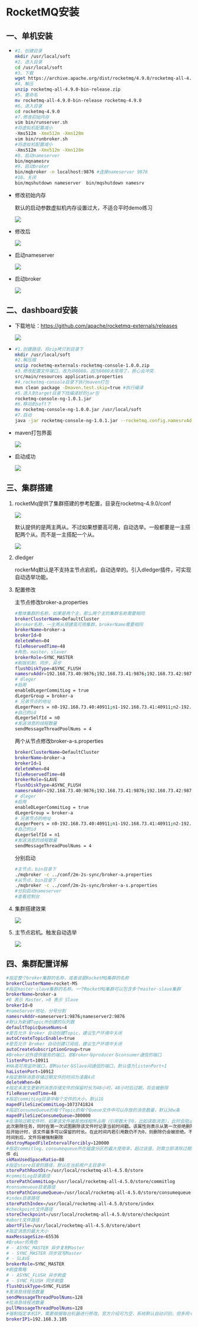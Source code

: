 # RocketMQ安装

## 一、单机安装

- ```bash
  #1、创建目录
  mkdir /usr/local/soft
  #2、进入目录
  cd /usr/local/soft
  #3、下载
  wget https://archive.apache.org/dist/rocketmq/4.9.0/rocketmq-all-4.9.0-bin-release.zip
  #4、解压
  unzip rocketmq-all-4.9.0-bin-release.zip
  #5、重命名
  mv rocketmq-all-4.9.0-bin-release rocketmq-4.9.0
  #6、进入目录
  cd rocketmq-4.9.0
  #7.修改初始内存
  vim bin/runserver.sh
  #将虚拟机配置减小
  -Xms512m -Xmx512m -Xmn128m
  vim bin/runbroker.sh
  #将虚拟机配置减小
  -Xms512m -Xmx512m -Xmn128m
  #8、启动nameserver
  bin/mqnamesrv
  #9、启动broker
  bin/mqbroker -n localhost:9876 #连接nameserver 9876
  #10、关闭
  bin/mqshutdown nameserver  bin/mqshutdown namesrv
  ```

- 修改初始内存

  默认的启动参数虚拟机内存设置过大，不适合平时demo练习

  ![](images/默认启动参数-1.png)

- 修改后

  ![](images/修改后启动参数-1.png)

- 启动nameserver

  ![](images/启动nameserver-1.png)

- 启动broker

  ![](images/启动broker-1.png)

## 二、dashboard安装

- 下载地址：https://github.com/apache/rocketmq-externals/releases 

  ![](images/控制台下载-1.png)

- ```bash
  #1.创建路径，将zip拷贝到目录下
  mkdir /usr/local/soft
  #2.解压缩
  unzip rocketmq-externals-rocketmq-console-1.0.0.zip
  #3.修改配置文件端口，改为非8080。因为8080太常用了，担心会冲突
  src/main/resources application.properties
  #4.rocketmq-console目录下执行maven打包
  mvn clean package -Dmaven.test.skip=true #执行编译
  #5.进入到target目录下找编译好的jar包
  rocketmq-console-ng-1.0.1.jar
  #6.移动到soft下
  mv rocketmq-console-ng-1.0.0.jar /usr/local/soft
  #7.启动
  java -jar rocketmq-console-ng-1.0.1.jar --rocketmq.config.namesrvAddr=127.0.0.1:9876
  ```

- maven打包界面

  ![](images/maven打包界面-1.png)

- 启动成功

  ![](images/控制台-1.png)

## 三、集群搭建

1. rocketMq提供了集群搭建的参考配置，目录在rocketmq-4.9.0/conf

   ![](images/集群配置-1.png)

   默认提供的是两主两从。不过如果想要高可用，自动选举。一般都要是一主搭配两个从。而不是一主搭配一个从。

   ![](images/两主两从-1.png)

2. dledger

   rockerMq默认是不支持主节点宕机，自动选举的。引入dledger插件，可实现自动选举功能。

3. 配置修改

   主节点修改broker-a.properties

   ```bash
   #整体集群的名称，如果是两个主，那么两个主的集群名称需要相同
   brokerClusterName=DefaultCluster
   #broker名称，一主两从搭建高可用集群，brokerName需要相同
   brokerName=broker-a
   brokerId=0
   deleteWhen=04
   fileReservedTime=48
   #角色，master、slaver
   brokerRole=SYNC_MASTER
   #刷版机制，同步、异步
   flushDiskType=ASYNC_FLUSH
   namesrvAddr=192.168.73.40:9876;192.168.73.41:9876;192.168.73.42:9876;
   # dleger
   #启用
   enableDLegerCommitLog = true
   dLegerGroup = broker-a
   # 兄弟节点的地址
   dLegerPeers = n0-192.168.73.40:40911;n1-192.168.73.41:40911;n2-192.168.73.42:40911
   #自己的id
   dLegerSelfId = n0
   #发送消息的线程数量
   sendMessageThreadPoolNums = 4
   ```

   两个从节点修改broker-a-s.properties

   ```bash
   brokerClusterName=DefaultCluster
   brokerName=broker-a
   brokerId=1
   deleteWhen=04
   fileReservedTime=48
   brokerRole=SLAVE
   flushDiskType=ASYNC_FLUSH
   namesrvAddr=192.168.73.40:9876;192.168.73.41:9876;192.168.73.42:9876;
   # dleger
   #启用
   enableDLegerCommitLog = true
   dLegerGroup = broker-a
   # 兄弟节点的地址
   dLegerPeers = n0-192.168.73.40:40911;n1-192.168.73.41:40911;n2-192.168.73.42:40911
   #自己的id
   dLegerSelfId = n1
   #发送消息的线程数量
   sendMessageThreadPoolNums = 4
   ```

   分别启动

   ```bash
   #主节点，bin目录下
   ./mqbroker -c ../conf/2m-2s-sync/broker-a.properties
   #从节点，bin目录下
   ./mqbroker -c ../conf/2m-2s-sync/broker-a-s.properties
   #分别启动nameserver
   #查看控制台
   ```

4. 集群搭建效果

   ![](images/集群搭建成功-1.png)

5. 主节点宕机。触发自动选举

   ![](images/自动选举-1.png)

## 四、集群配置详解

```bash
#指定整个broker集群的名称，或者说是RocketMQ集群的名称
brokerClusterName=rocket-MS
#指定master-slave集群的名称。一个RocketMQ集群可以包含多个master-slave集群
brokerName=broker-a
#0 表示 Master，>0 表示 Slave
brokerId=0
#nameServer地址，分号分割
namesrvAddr=nameserver1:9876;nameserver2:9876
#默认为新建Topic所创建的队列数
defaultTopicQueueNums=4
#是否允许 Broker 自动创建Topic，建议生产环境中关闭
autoCreateTopicEnable=true
#是否允许 Broker 自动创建订阅组，建议生产环境中关闭
autoCreateSubscriptionGroup=true
#Broker对外提供服务的端口，即Broker与producer与consumer通信的端口
listenPort=10911
#HA高可用监听端口，即Master与Slave间通信的端口，默认值为listenPort+1
haListenPort=10912
#指定删除消息存储过期文件的时间为凌晨4点
deleteWhen=04
#指定未发生更新的消息存储文件的保留时长为48小时，48小时后过期，将会被删除
fileReservedTime=48
#指定commitLog目录中每个文件的大小，默认1G
mapedFileSizeCommitLog=1073741824
#指定ConsumeQueue的每个Topic的每个Queue文件中可以存放的消息数量，默认30w条
mapedFileSizeConsumeQueue=300000
#在清除过期文件时，如果该文件被其他线程所占用（引用数大于0，比如读取消息），此时会阻止
此次删除任务，同时在第一次试图删除该文件时记录当前时间戳。该属性则表示从第一次拒绝删除
后开始计时，该文件最多可以保留的时长。在此时间内若引用数仍不为0，则删除仍会被拒绝。不过
时间到后，文件将被强制删除
destroyMapedFileIntervalForcibly=120000
#指定commitlog、consumequeue所在磁盘分区的最大使用率，超过该值，则需立即清除过期文
件 di
skMaxUsedSpaceRatio=88
#指定store目录的路径，默认在当前用户主目录中
storePathRootDir=/usr/local/rocketmq-all-4.5.0/store
#commitLog目录路径
storePathCommitLog=/usr/local/rocketmq-all-4.5.0/store/commitlog
#consumeueue目录路径
storePathConsumeQueue=/usr/local/rocketmq-all-4.5.0/store/consumequeue
#index目录路径
storePathIndex=/usr/local/rocketmq-all-4.5.0/store/index
#checkpoint文件路径
storeCheckpoint=/usr/local/rocketmq-all-4.5.0/store/checkpoint
#abort文件路径
abortFile=/usr/local/rocketmq-all-4.5.0/store/abort
#指定消息的最大大小
maxMessageSize=65536
#Broker的角色
# - ASYNC_MASTER 异步复制Master
# - SYNC_MASTER 同步双写Master
# - SLAVE
brokerRole=SYNC_MASTER
#刷盘策略
# - ASYNC_FLUSH 异步刷盘
# - SYNC_FLUSH 同步刷盘
flushDiskType=SYNC_FLUSH
#发消息线程池数量
sendMessageThreadPoolNums=128
#拉消息线程池数量
pullMessageThreadPoolNums=128
#强制指定本机IP，需要根据每台机器进行修改。官方介绍可为空，系统默认自动识别，但多网卡时IP地址可能读取错误
brokerIP1=192.168.3.105
```

